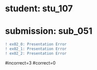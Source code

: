 # student: stu_107
# submission: sub_051

```diff
! ex02_0: Presentation Error
! ex02_1: Presentation Error
! ex02_2: Presentation Error
```
#incorrect=3
#correct=0
